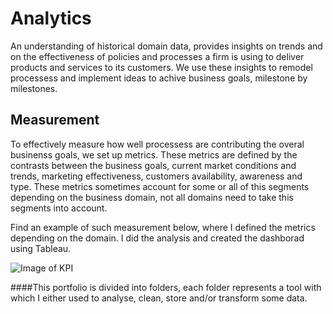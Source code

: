 # Analytics
An understanding of historical domain data, provides insights on trends and on the effectiveness of policies and processes a firm is using to deliver products and services to its customers.
We use these insights to remodel processess and implement ideas to achive business goals, milestone by milestones.

## Measurement
To effectively measure how well processess are contributing the overal businenss goals, we set up metrics. These metrics are defined by the contrasts between the business goals, current market conditions and trends, marketing effectiveness, customers availability, awareness and type.
These metrics sometimes account for some or all of this segments depending on the business domain, not all domains need to take this segments into account.

Find an example of such measurement below, where I defined the metrics depending on the domain. I did the analysis and created the dashborad using Tableau.

![Image of KPI](https://public.tableau.com/app/profile/samuel.momodu/viz/KeyPerformanceIndicators_16312928506220/KeyPerformanceIndicators#1)

####This portfolio is divided into folders, each folder represents a tool with which I either used to analyse, clean, store and/or transform some data.
